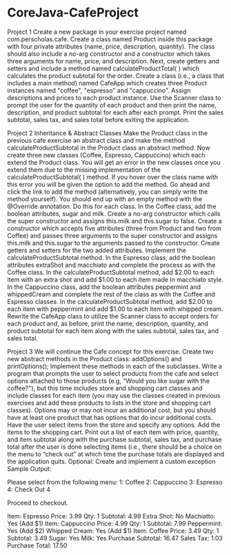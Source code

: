 # CoreJava-CafeProject
Project 1
Create a new package in your exercise project named com.perscholas.cafe. Create a class named Product inside this package with four private attributes (name, price, description, quantity). The class should also include a no-arg constructor and a constructor which takes three arguments for name, price, and description. Next, create getters and setters and include a method named calculateProductTotal( ) which calculates the product subtotal for the order. 
Create a class (i.e., a class that includes a main method) named CafeApp which creates three Product instances named "coffee", "espresso" and "cappuccino". Assign descriptions and prices to each product instance. Use the Scanner class to prompt the user for the quantity of each product and then print the name, description, and product subtotal for each after each prompt. Print the sales subtotal, sales tax, and sales total before exiting the application.
 
Project 2
Inheritance & Abstract Classes
Make the Product class in the previous cafe exercise an abstract class and make the method calculateProductSubtotal in the Product class an abstract method. Now create three new classes (Coffee, Espresso, Cappuccino) which each extend the Product class. You will get an error in the new classes once you extend them due to the missing implementation of the calculateProductSubtotal( ) method. If you hover over the class name with this error you will be given the option to add the method. Go ahead and click the link to add the method (alternatively, you can simply write the method yourself). You should end up with an empty method with the @Override annotation. Do this for each class.
In the Coffee class, add the boolean attributes, sugar and milk. Create a no-arg constructor which calls the super constructor and assigns this.milk and this.sugar to false. Create a constructor which accepts five attributes (three from Product and two from Coffee) and passes three arguments to the super constructor and assigns this.milk and this.sugar to the arguments passed to the constructor. Create getters and setters for the two added attributes. Implement the calculateProductSubtotal method.
In the Espresso class, add the boolean attributes extraShot and macchiato and complete the process as with the Coffee class. In the calculateProductSubtotal method, add $2.00 to each item with an extra shot and add $1.00 to each item made in macchiato style.
In the Cappuccino class, add the boolean attributes peppermint and whippedCream and complete the rest of the class as with the Coffee and Espresso classes. In the calculateProductSubtotal method, add $2.00 to each item with peppermint and add $1.00 to each item with whipped cream.
Rewrite the CafeApp class to utilize the Scanner class to accept orders for each product and, as before, print the name, description, quantity, and product subtotal for each item along with the sales subtotal, sales tax, and sales total.

Project 3
We will continue the Cafe concept for this exercise.
Create two new abstract methods in the Product class: addOptions() and printOptions(); Implement these methods in each of the subclasses.
Write a program that prompts the user to select products from the cafe and select options attached to those products (e.g, "Would you like sugar with the coffee?"), but this time includes store and shopping cart classes and include classes for each item (you may use the classes created in previous exercises and add these products to lists in the store and shopping cart classes). Options may or may not incur an additional cost, but you should have at least one product that has options that do incur additional costs. Have the user select items from the store and specify any options. Add the items to the shopping cart. Print out a list of each item with price, quantity, and item subtotal along with the purchase subtotal, sales tax, and purchase total after the user is done selecting items (i.e., there should be a choice on the menu to “check out” at which time the purchase totals are displayed and the application quits.
Optional: Create and implement a custom exception
Sample Output:

Please select from the following menu:
1: Coffee
2: Cappuccino
3: Espresso
4: Check Out
4

Proceed to checkout.

Item:	Espresso	Price: 3.99	Qty: 1	 Subtotal: 4.99
	Extra Shot: No	Machiatto: Yes (Add $1)
Item:	Cappuccino	Price: 4.99	Qty: 1	 Subtotal: 7.99
	Peppermint: Yes (Add $2)	Whipped Cream: Yes (Add $1)
Item:	Coffee	Price: 3.49	Qty: 1	 Subtotal: 3.49
	Sugar: Yes	Milk: Yes
Purchase Subtotal: 16.47
Sales Tax: 1.03
Purchase Total: 17.50



